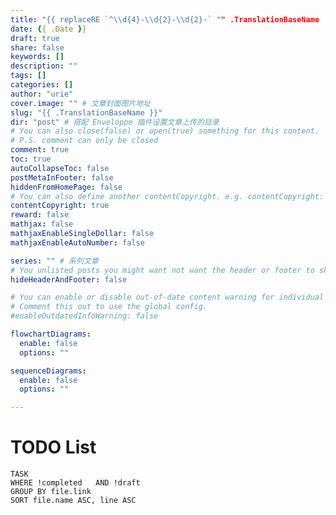 ```yaml
---
title: "{{ replaceRE `^\\d{4}-\\d{2}-\\d{2}-` "" .TranslationBaseName | replace "-" " " | title }}"
date: {{ .Date }}
draft: true
share: false
keywords: []
description: ""
tags: []
categories: []
author: "urie"
cover.image: "" # 文章封面图片地址
slug: "{{ .TranslationBaseName }}"
dir: "post" # 搭配 Enveloppe 插件设置文章上传的目录
# You can also close(false) or open(true) something for this content.
# P.S. comment can only be closed
comment: true
toc: true
autoCollapseToc: false
postMetaInFooter: false
hiddenFromHomePage: false
# You can also define another contentCopyright. e.g. contentCopyright: "This is another copyright."
contentCopyright: true
reward: false
mathjax: false
mathjaxEnableSingleDollar: false
mathjaxEnableAutoNumber: false

series: "" # 系列文章
# You unlisted posts you might want not want the header or footer to show
hideHeaderAndFooter: false

# You can enable or disable out-of-date content warning for individual post.
# Comment this out to use the global config.
#enableOutdatedInfoWarning: false

flowchartDiagrams:
  enable: false
  options: ""

sequenceDiagrams: 
  enable: false
  options: ""

---
```



<!--more-->







# TODO List
```dataview
TASK                                  
WHERE !completed   AND !draft                  
GROUP BY file.link                   
SORT file.name ASC, line ASC          
```

